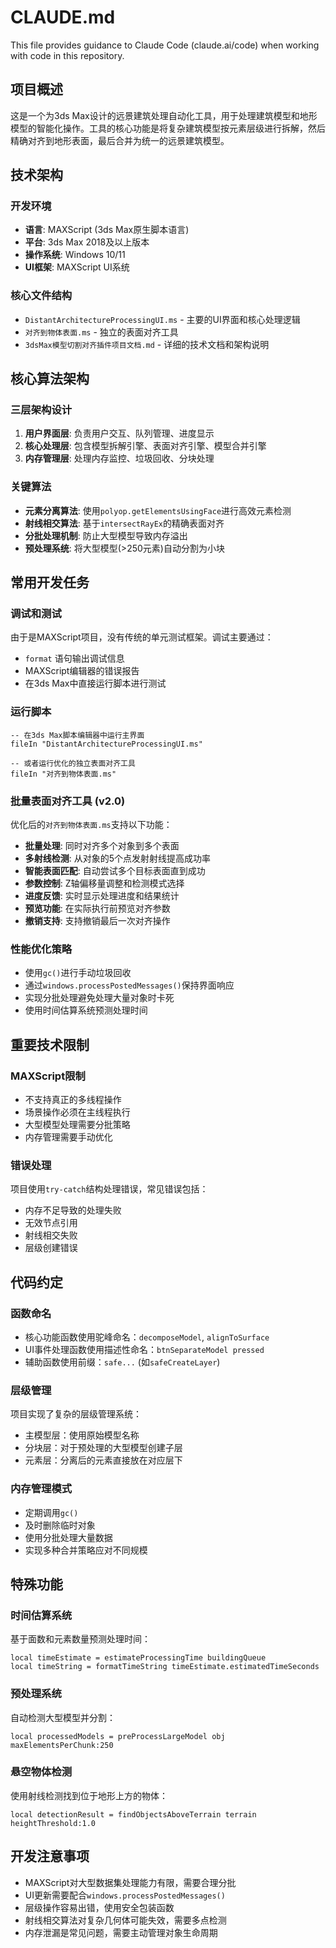 # CLAUDE.md

This file provides guidance to Claude Code (claude.ai/code) when working with code in this repository.

## 项目概述

这是一个为3ds Max设计的远景建筑处理自动化工具，用于处理建筑模型和地形模型的智能化操作。工具的核心功能是将复杂建筑模型按元素层级进行拆解，然后精确对齐到地形表面，最后合并为统一的远景建筑模型。

## 技术架构

### 开发环境
- **语言**: MAXScript (3ds Max原生脚本语言)
- **平台**: 3ds Max 2018及以上版本
- **操作系统**: Windows 10/11
- **UI框架**: MAXScript UI系统

### 核心文件结构
- `DistantArchitectureProcessingUI.ms` - 主要的UI界面和核心处理逻辑
- `对齐到物体表面.ms` - 独立的表面对齐工具
- `3dsMax模型切割对齐插件项目文档.md` - 详细的技术文档和架构说明

## 核心算法架构

### 三层架构设计
1. **用户界面层**: 负责用户交互、队列管理、进度显示
2. **核心处理层**: 包含模型拆解引擎、表面对齐引擎、模型合并引擎
3. **内存管理层**: 处理内存监控、垃圾回收、分块处理

### 关键算法
- **元素分离算法**: 使用`polyop.getElementsUsingFace`进行高效元素检测
- **射线相交算法**: 基于`intersectRayEx`的精确表面对齐
- **分批处理机制**: 防止大型模型导致内存溢出
- **预处理系统**: 将大型模型(>250元素)自动分割为小块

## 常用开发任务

### 调试和测试
由于是MAXScript项目，没有传统的单元测试框架。调试主要通过：
- `format` 语句输出调试信息
- MAXScript编辑器的错误报告
- 在3ds Max中直接运行脚本进行测试

### 运行脚本
```maxscript
-- 在3ds Max脚本编辑器中运行主界面
fileIn "DistantArchitectureProcessingUI.ms"

-- 或者运行优化的独立表面对齐工具
fileIn "对齐到物体表面.ms"
```

### 批量表面对齐工具 (v2.0)
优化后的`对齐到物体表面.ms`支持以下功能：
- **批量处理**: 同时对齐多个对象到多个表面
- **多射线检测**: 从对象的5个点发射射线提高成功率
- **智能表面匹配**: 自动尝试多个目标表面直到成功
- **参数控制**: Z轴偏移量调整和检测模式选择
- **进度反馈**: 实时显示处理进度和结果统计
- **预览功能**: 在实际执行前预览对齐参数
- **撤销支持**: 支持撤销最后一次对齐操作

### 性能优化策略
- 使用`gc()`进行手动垃圾回收
- 通过`windows.processPostedMessages()`保持界面响应
- 实现分批处理避免处理大量对象时卡死
- 使用时间估算系统预测处理时间

## 重要技术限制

### MAXScript限制
- 不支持真正的多线程操作
- 场景操作必须在主线程执行
- 大型模型处理需要分批策略
- 内存管理需要手动优化

### 错误处理
项目使用`try-catch`结构处理错误，常见错误包括：
- 内存不足导致的处理失败
- 无效节点引用
- 射线相交失败
- 层级创建错误

## 代码约定

### 函数命名
- 核心功能函数使用驼峰命名：`decomposeModel`, `alignToSurface`
- UI事件处理函数使用描述性命名：`btnSeparateModel pressed`
- 辅助函数使用前缀：`safe...` (如`safeCreateLayer`)

### 层级管理
项目实现了复杂的层级管理系统：
- 主模型层：使用原始模型名称
- 分块层：对于预处理的大型模型创建子层
- 元素层：分离后的元素直接放在对应层下

### 内存管理模式
- 定期调用`gc()`
- 及时删除临时对象
- 使用分批处理大量数据
- 实现多种合并策略应对不同规模

## 特殊功能

### 时间估算系统
基于面数和元素数量预测处理时间：
```maxscript
local timeEstimate = estimateProcessingTime buildingQueue
local timeString = formatTimeString timeEstimate.estimatedTimeSeconds
```

### 预处理系统
自动检测大型模型并分割：
```maxscript
local processedModels = preProcessLargeModel obj maxElementsPerChunk:250
```

### 悬空物体检测
使用射线检测找到位于地形上方的物体：
```maxscript
local detectionResult = findObjectsAboveTerrain terrain heightThreshold:1.0
```

## 开发注意事项

- MAXScript对大型数据集处理能力有限，需要合理分批
- UI更新需要配合`windows.processPostedMessages()`
- 层级操作容易出错，使用安全包装函数
- 射线相交算法对复杂几何体可能失效，需要多点检测
- 内存泄漏是常见问题，需要主动管理对象生命周期